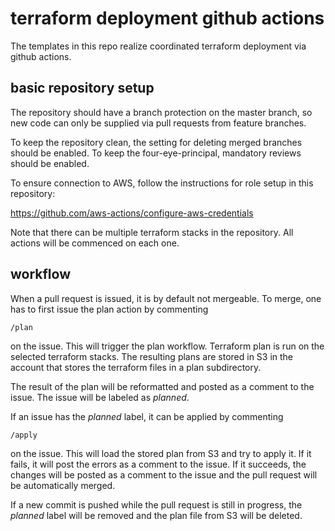# terraform deployment github actions
The templates in this repo realize coordinated terraform deployment via github actions.

## basic repository setup
The repository should have a branch protection on the master branch, so new code can only be supplied via pull requests from feature branches.

To keep the repository clean, the setting for deleting merged branches should be enabled. To keep the four-eye-principal, mandatory reviews should be enabled.

To ensure connection to AWS, follow the instructions for role setup in this repository:

https://github.com/aws-actions/configure-aws-credentials

Note that there can be multiple terraform stacks in the repository. All actions will be commenced on each one.

## workflow
When a pull request is issued, it is by default not mergeable. To merge, one has to first issue the plan action by commenting

```
/plan
```

on the issue. This will trigger the plan workflow. Terraform plan is run on the selected terraform stacks. The resulting plans are stored in S3 in the account that stores the terraform files in a plan subdirectory.

The result of the plan will be reformatted and posted as a comment to the issue. The issue will be labeled as *planned*.

If an issue has the *planned* label, it can be applied by commenting

```
/apply
```

on the issue. This will load the stored plan from S3 and try to apply it. If it fails, it will post the errors as a comment to the issue. If it succeeds, the changes will be posted as a comment to the issue and the pull request will be automatically merged.

If a new commit is pushed while the pull request is still in progress, the *planned* label will be removed and the plan file from S3 will be deleted.